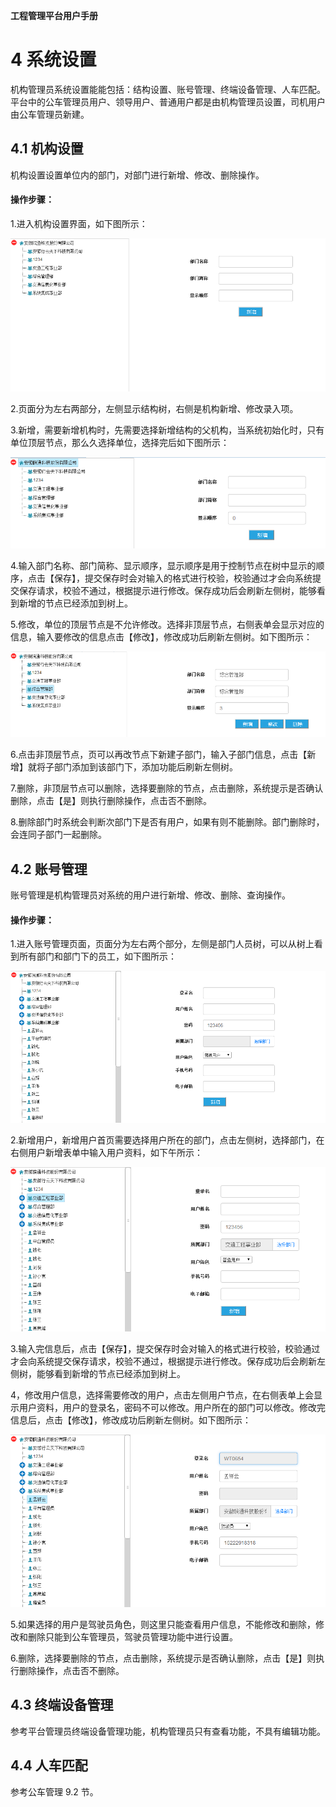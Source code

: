 **工程管理平台用户手册**

# 4  系统设置 #
机构管理员系统设置能能包括：结构设置、账号管理、终端设备管理、人车匹配。平台中的公车管理员用户、领导用户、普通用户都是由机构管理员设置，司机用户由公车管理员新建。

## 4.1  机构设置 #
机构设置设置单位内的部门，对部门进行新增、修改、删除操作。

#### 操作步骤：
1.进入机构设置界面，如下图所示：

![image](https://github.com/VMPTeam/vmp/raw/master/docs/06UserManual/images/076.png)

2.页面分为左右两部分，左侧显示结构树，右侧是机构新增、修改录入项。

3.新增，需要新增机构时，先需要选择新增结构的父机构，当系统初始化时，只有单位顶层节点，那么久选择单位，选择完后如下图所示：

![image](https://github.com/VMPTeam/vmp/raw/master/docs/06UserManual/images/077.png)

4.输入部门名称、部门简称、显示顺序，显示顺序是用于控制节点在树中显示的顺序，点击【保存】，提交保存时会对输入的格式进行校验，校验通过才会向系统提交保存请求，校验不通过，根据提示进行修改。保存成功后会刷新左侧树，能够看到新增的节点已经添加到树上。

5.修改，单位的顶层节点是不允许修改。选择非顶层节点，右侧表单会显示对应的信息，输入要修改的信息点击【修改】，修改成功后刷新左侧树。如下图所示：

![image](https://github.com/VMPTeam/vmp/raw/master/docs/06UserManual/images/078.png)

6.点击非顶层节点，页可以再改节点下新建子部门，输入子部门信息，点击【新增】就将子部门添加到该部门下，添加功能后刷新左侧树。

7.删除，非顶层节点可以删除，选择要删除的节点，点击删除，系统提示是否确认删除，点击【是】则执行删除操作，点击否不删除。

8.删除部门时系统会判断次部门下是否有用户，如果有则不能删除。部门删除时，会连同子部门一起删除。

## 4.2  账号管理 #
账号管理是机构管理员对系统的用户进行新增、修改、删除、查询操作。

#### 操作步骤：
1.进入账号管理页面，页面分为左右两个部分，左侧是部门人员树，可以从树上看到所有部门和部门下的员工，如下图所示：

![image](https://github.com/VMPTeam/vmp/raw/master/docs/06UserManual/images/079.png)

2.新增用户，新增用户首页需要选择用户所在的部门，点击左侧树，选择部门，在右侧用户新增表单中输入用户资料，如下午所示：

![image](https://github.com/VMPTeam/vmp/raw/master/docs/06UserManual/images/080.png)

3.输入完信息后，点击【保存】，提交保存时会对输入的格式进行校验，校验通过才会向系统提交保存请求，校验不通过，根据提示进行修改。保存成功后会刷新左侧树，能够看到新增的节点已经添加到树上。

4，修改用户信息，选择需要修改的用户，点击左侧用户节点，在右侧表单上会显示用户资料，用户的登录名，密码不可以修改。用户所在的部门可以修改。修改完信息后，点击【修改】，修改成功后刷新左侧树。如下图所示：

![image](https://github.com/VMPTeam/vmp/raw/master/docs/06UserManual/images/081.png)

5.如果选择的用户是驾驶员角色，则这里只能查看用户信息，不能修改和删除，修改和删除只能到公车管理员，驾驶员管理功能中进行设置。

6.删除，选择要删除的节点，点击删除，系统提示是否确认删除，点击【是】则执行删除操作，点击否不删除。

## 4.3  终端设备管理 #
参考平台管理员终端设备管理功能，机构管理员只有查看功能，不具有编辑功能。

## 4.4  人车匹配 #
参考公车管理 9.2 节。

